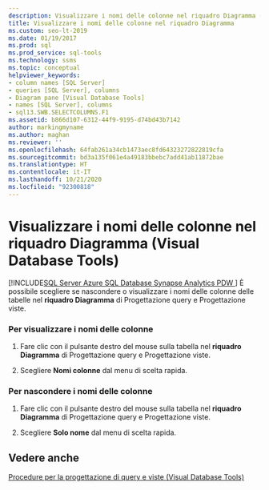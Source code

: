 ```yaml
---
description: Visualizzare i nomi delle colonne nel riquadro Diagramma (Visual Database Tools)
title: Visualizzare i nomi delle colonne nel riquadro Diagramma
ms.custom: seo-lt-2019
ms.date: 01/19/2017
ms.prod: sql
ms.prod_service: sql-tools
ms.technology: ssms
ms.topic: conceptual
helpviewer_keywords:
- column names [SQL Server]
- queries [SQL Server], columns
- Diagram pane [Visual Database Tools]
- names [SQL Server], columns
- sql13.SWB.SELECTCOLUMNS.F1
ms.assetid: b866d107-6312-44f9-9195-d74bd43b7142
author: markingmyname
ms.author: maghan
ms.reviewer: ''
ms.openlocfilehash: 64fab261a34cb1473aec8fd64323272822819cfa
ms.sourcegitcommit: bd3a135f061e4a49183bbebc7add41ab11872bae
ms.translationtype: HT
ms.contentlocale: it-IT
ms.lasthandoff: 10/21/2020
ms.locfileid: "92300818"
---
```

# <a name="show-column-names-in-the-diagram-pane-visual-database-tools"></a>Visualizzare i nomi delle colonne nel riquadro Diagramma (Visual Database Tools)
[!INCLUDE[SQL Server Azure SQL Database Synapse Analytics PDW ](../../includes/applies-to-version/sql-asdb-asdbmi-asa-pdw.md)]
 È possibile scegliere se nascondere o visualizzare i nomi delle colonne delle tabelle nel **riquadro Diagramma** di Progettazione query e Progettazione viste.  
  
### <a name="show-column-names"></a>Per visualizzare i nomi delle colonne  
  
1.  Fare clic con il pulsante destro del mouse sulla tabella nel **riquadro Diagramma** di Progettazione query e Progettazione viste.  
  
2.  Scegliere **Nomi colonne** dal menu di scelta rapida.  
  
### <a name="hide-column-names"></a>Per nascondere i nomi delle colonne  
  
1.  Fare clic con il pulsante destro del mouse sulla tabella nel **riquadro Diagramma** di Progettazione query e Progettazione viste.  
  
2.  Scegliere **Solo nome** dal menu di scelta rapida.  
  
## <a name="see-also"></a>Vedere anche  
[Procedure per la progettazione di query e viste &#40;Visual Database Tools&#41;](../../ssms/visual-db-tools/design-queries-and-views-how-to-topics-visual-database-tools.md)  
  
